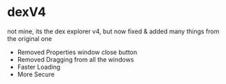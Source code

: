# dexV4
not mine, its the dex explorer v4, but now fixed & added many things from the original one

* Removed Properties window close button
* Removed Dragging from all the windows
* Faster Loading
* More Secure
